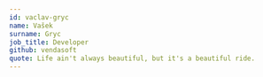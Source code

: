 ```yaml
---
id: vaclav-gryc
name: Vašek
surname: Gryc
job_title: Developer
github: vendasoft
quote: Life ain't always beautiful, but it's a beautiful ride.
---
```

